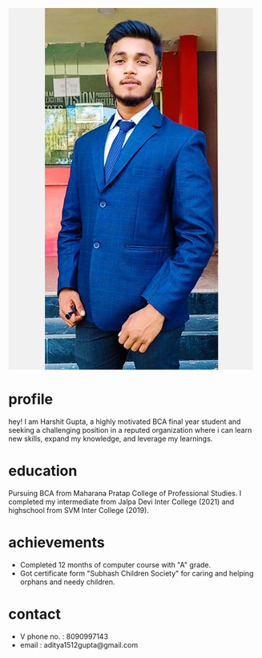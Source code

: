 ![myportfolioimage](https://github.com/Jagrati14mishra/github-portfolio-Harshit-Gupta/blob/main/IMG_20240131_135528.jpg?raw=true)



<h1>profile</h1>
hey! I am Harshit Gupta, a highly motivated BCA final year student and seeking a challenging position in a reputed organization where i can learn new skills, expand my knowledge, and leverage my learnings.

<h1>education</h1> 
Pursuing BCA from Maharana Pratap College of Professional Studies. I completed my intermediate from Jalpa Devi Inter College (2021) and highschool from SVM Inter College (2019).

<h1>achievements</h1>
<ul>
 <li>Completed 12 months of computer course with "A" grade.</l1> 
 <li>Got certificate form "Subhash Children Society" for caring and helping orphans and needy children. </l2>
</ul>

<h1>contact</h1>
<ul>
 <li>V phone no. : 8090997143</li>
 <li> email : aditya1512gupta@gmail.com</li>
</ul>
 

